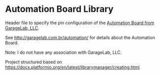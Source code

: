 # Automation Board Library

Header file to specify the pin configuration of the [Automation Board from GarageLab, LLC](https://www.kickstarter.com/projects/931487098/automation-board).

See http://garagelab.com.br/automation/ for details about the Automation Board.

Note: I do not have any association with GarageLab, LLC.

Project structured based on https://docs.platformio.org/en/latest/librarymanager/creating.html
